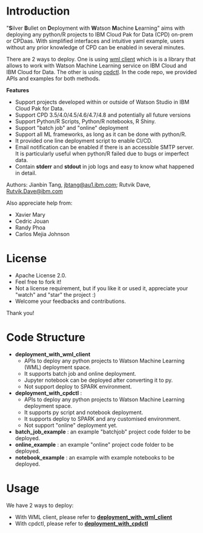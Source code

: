# Introduction
 "**S**ilver **B**ullet on **D**eployment with **W**atson **M**achine **L**earning" 
 aims with deploying any python/R projects to IBM Cloud Pak for Data (CPD) on-prem or CPDaas. 
 With simplified interfaces and intuitive yaml example, users without any prior knowledge of CPD can be enabled in several minutes.

There are 2 ways to deploy. One is using [wml client](https://pypi.org/project/ibm-watson-machine-learning/) 
which is is a library that allows to work with Watson Machine Learning service on IBM Cloud and IBM Cloud for Data. 
The other is using [cpdctl](https://github.com/IBM/cpdctl). 
In the code repo, we provided APIs and examples for both methods.

**Features**
- Support projects developed within or outside of Watson Studio in IBM Cloud Pak for Data.
- Support CPD 3.5/4.0/4.5/4.6/4.7/4.8 and potentially all future versions
- Support Python/R Scripts, Python/R notebooks, R Shiny.  
- Support "batch job"  and "online" deployment
- Support all ML frameworks, as long as it can be done with python/R.
- It provided one line deployment script to enable CI/CD.
- Email notification can be enabled if there is an accessible SMTP server. 
  It is particularly useful when python/R failed due to bugs or imperfect data.
- Contain **stderr** and **stdout** in job logs and easy to know what happened in detail. 


Authors: Jianbin Tang, jbtang@au1.ibm.com; Rutvik Dave, Rutvik.Dave@ibm.com

Also appreciate help from: 
- Xavier Mary
- Cedric Jouan
- Randy Phoa
- Carlos Mejia Johnson


# License
- Apache License 2.0.
- Feel free to fork it!   
- Not a license requirement, but if you like it or used it, 
  appreciate your "watch" and "star" the project :) 
- Welcome your feedbacks and contributions. 

  
Thank you!

# Code Structure

- **deployment_with_wml_client**
  - APIs to deploy any python projects to Watson Machine Learning (WML) deployment space. 
  - It supports batch job and online deployment.
  - Jupyter notebook can be deployed after converting it to py.
  - Not support deploy to SPARK environment.
- **deployment_with_cpdctl** : 
  - APIs to deploy any python projects to Watson Machine Learning deployment space.
  - It supports py script and notebook deployment. 
  - It supports deploy to SPARK and any customised environment.
  - Not support "online" deployment yet.
- **batch_job_example** : an example "batchjob" project code folder to be deployed.
- **online_example** : an example "online" project code folder to be deployed.
- **notebook_example** : an example with example notebooks to be deployed.

# Usage
We have 2 ways to deploy: 
- With WML client, please refer to [**deployment_with_wml_client**](deployment_with_wml_client)
- With cpdctl, please refer to [**deployment_with_cpdctl**](deployment_with_cpdctl)

